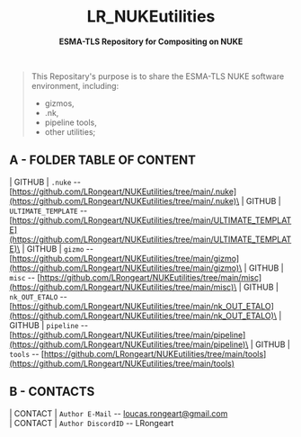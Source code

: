 <div align="center">
	<h1>LR_NUKEutilities</h1>
	<p>
		<b>ESMA-TLS Repository for Compositing on NUKE </b>
	</p>
	<br>
</div>


>This Repositary's purpose is to share the ESMA-TLS NUKE software environment, including:
>- gizmos,
>- .nk,
>- pipeline tools,
>- other utilities;

## A - FOLDER TABLE OF CONTENT
| GITHUB    | `.nuke` -- [https://github.com/LRongeart/NUKEutilities/tree/main/.nuke](https://github.com/LRongeart/NUKEutilities/tree/main/.nuke)\
| GITHUB    | `ULTIMATE_TEMPLATE` -- [https://github.com/LRongeart/NUKEutilities/tree/main/ULTIMATE_TEMPLATE](https://github.com/LRongeart/NUKEutilities/tree/main/ULTIMATE_TEMPLATE)\
| GITHUB    | `gizmo` -- [https://github.com/LRongeart/NUKEutilities/tree/main/gizmo](https://github.com/LRongeart/NUKEutilities/tree/main/gizmo)\
| GITHUB    | `misc` -- [https://github.com/LRongeart/NUKEutilities/tree/main/misc](https://github.com/LRongeart/NUKEutilities/tree/main/misc)\
| GITHUB    | `nk_OUT_ETALO` -- [https://github.com/LRongeart/NUKEutilities/tree/main/nk_OUT_ETALO](https://github.com/LRongeart/NUKEutilities/tree/main/nk_OUT_ETALO)\
| GITHUB    | `pipeline` -- [https://github.com/LRongeart/NUKEutilities/tree/main/pipeline](https://github.com/LRongeart/NUKEutilities/tree/main/pipeline)\
| GITHUB    | `tools` -- [https://github.com/LRongeart/NUKEutilities/tree/main/tools](https://github.com/LRongeart/NUKEutilities/tree/main/tools)

## B - CONTACTS
| CONTACT     | `Author E-Mail` -- loucas.rongeart@gmail.com\
| CONTACT     | `Author DiscordID` -- LRongeart




